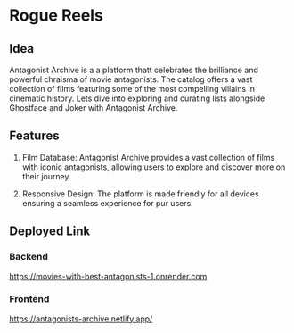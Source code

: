 # Rogue Reels

## Idea

Antagonist Archive is a a platform thatt celebrates the brilliance and powerful chraisma of movie antagonists. The catalog offers a vast collection of films featuring some of the most compelling villains in cinematic history. Lets dive into exploring and curating lists alongside Ghostface and Joker with Antagonist Archive.

## Features

1. Film Database: Antagonist Archive provides a vast collection of films with iconic antagonists, allowing users to explore and discover more on their journey.

1. Responsive Design: The platform is made friendly for all devices ensuring a seamless experience for pur users.

## Deployed Link

### Backend

https://movies-with-best-antagonists-1.onrender.com

### Frontend

https://antagonists-archive.netlify.app/
